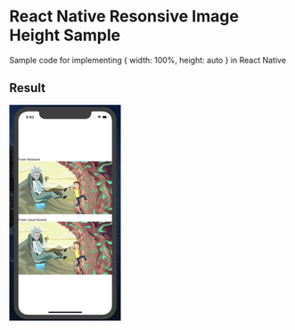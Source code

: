 # React Native Resonsive Image Height Sample

Sample code for implementing { width: 100%, height: auto } in React Native

## Result

<img src="./src/assets/images/result.png" alt="sample" width="200"/>
